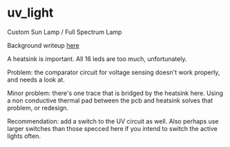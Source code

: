 # uv_light
 Custom Sun Lamp / Full Spectrum Lamp
 
 Background writeup [here](https://syllepsis.live/2024/12/31/light-for-health-and-a-custom-sun-lamp/)

A heatsink is important. All 16 leds are too much, unfortunately.

Problem: the comparator circuit for voltage sensing doesn't work properly, and needs a look at.

Minor problem: there's one trace that is bridged by the heatsink here. Using a non conductive thermal pad between the pcb and heatsink solves that problem, or redesign.

Recommendation: add a switch to the UV circuit as well. Also perhaps use larger switches than those specced here if you intend to switch the active lights often.
